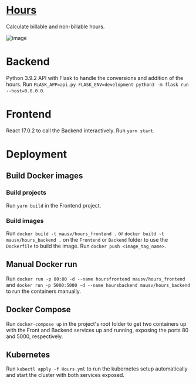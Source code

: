 # [Hours](http://hours.mausv.com/)
Calculate billable and non-billable hours.

![image](https://user-images.githubusercontent.com/10158269/130177795-9d962297-7d08-46df-9492-2ae2a6a28ac1.png)

# Backend
Python 3.9.2 API with Flask to handle the conversions and addition of the hours.
Run `FLASK_APP=api.py FLASK_ENV=development python3 -m flask run --host=0.0.0.0`.

# Frontend
React 17.0.2 to call the Backend interactively.
Run `yarn start`.

# Deployment
## Build Docker images
### Build projects
Run `yarn build` in the Frontend project.
### Build images
Run `docker build -t mausv/hours_frontend .` or `docker build -t mausv/hours_backend .` on the `Frontend` or `Backend` folder to use the `Dockerfile` to build the image.
Run `docker push <image_tag_name>`.

## Manual Docker run
Run `docker run -p 80:80 -d --name hoursfrontend mausv/hours_frontend` and `docker run -p 5000:5000 -d --name hoursbackend mausv/hours_backend` to run the containers manually.

## Docker Compose
Run `docker-compose up` in the project's root folder to get two containers up with the Front and Backend services up and running, exposing the ports 80 and 5000, respectively.

## Kubernetes
Run `kubectl apply -f Hours.yml` to run the kubernetes setup automatically and start the cluster with both services exposed.
